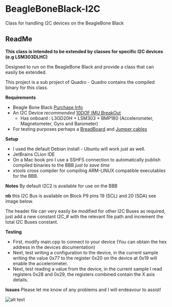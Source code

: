 # BeagleBoneBlack-I2C
Class for handling I2C devices on the BeagleBone Black

ReadMe
-------------

**This class is intended to be extended by classes for specific I2C devices (e.g LSM303DLHC)**

Designed to run on the BeagleBone Black and provide a class that can easily be extended.

This project is a sub project of Quadro - Quadro contains the compiled binary for this class.

**Requirements**
- Beagle Bone Black [Purchase Info](https://www.adafruit.com/products/1996)
- An I2C Device *recommended* [10DOF IMU BreakOut](https://www.adafruit.com/products/1604)
  - Has onboard : L3GD20H + LSM303 + BMP180 (Accelerometer, Magnetometer, Gyro and Barometer)
- For testing purposes perhaps a [BreadBoard](https://www.adafruit.com/products/702) and [Jumper cables](https://www.adafruit.com/products/826)

**Setup**
- I used the default Debian install - Ubuntu will work just as well.
- JetBrains CLion IDE
- On a Mac book pro I use a SSHFS connection to automatically publish compiled binaries to the BBB *just to save time*
- xtools cross compiler for compiling ARM-LINUX compatible executables for the BBB.

**Notes**
By default I2C2 is available for use on the BBB 

**nb** this I2C Bus is available on Block P9 pins 19 (SCL) and 20 (SDA) see image below.

The header file can very easily be modified for other I2C Buses as required, just add a new constant I2C_# with the relevant file path and increment the total I2C Buses constant.

**Testing**
- First, modify main.cpp to connect to your device (You can obtain the hex address in the devices documentation)
- Next, test writing a configuration to the device, in the current sample writing the value 0x77 to the register 0x20 on the device at 0x19 will enable the accelerometer.
- Next, test reading a value from the device, in the current sample I read registers 0x28 and 0x29, the registers combined contain the X axis details.

**Issues**
Please let me know of any problems and I will endeavour to assist!

![alt text](http://flyingbeaglebone.eu/images/BBblack_lg.jpg "I2C Pin Location")
